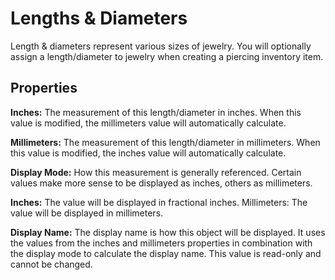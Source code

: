 # Lengths & Diameters

Length & diameters represent various sizes of jewelry. You will optionally assign a length/diameter to jewelry when creating a piercing inventory item.

## Properties

**Inches:** The measurement of this length/diameter in inches. When this value is modified, the millimeters value will automatically calculate.

**Millimeters:** The measurement of this length/diameter in millimeters. When this value is modified, the inches value will automatically calculate.

**Display Mode:** How this measurement is generally referenced. Certain values make more sense to be displayed as inches, others as millimeters.

**Inches:** The value will be displayed in fractional inches.
Millimeters: The value will be displayed in millimeters.

**Display Name:** The display name is how this object will be displayed. It uses the values from the inches and millimeters properties in combination with the display mode to calculate the display name. This value is read-only and cannot be changed.